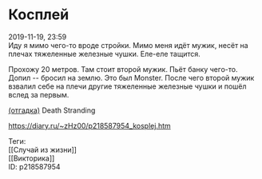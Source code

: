 Косплей
========

   
 2019-11-19, 23:59   
  Иду я мимо чего-то вроде стройки. Мимо меня идёт мужик, несёт на плечах тяжеленные железные чушки. Еле-еле тащится.   
   
 Прохожу 20 метров. Там стоит второй мужик. Пьёт банку чего-то. Допил -- бросил на землю. Это был Monster. После чего второй мужик взвалил себе на плечи другие тяжеленные железные чушки и пошёл вслед за первым.   
   
  [(отгадка)](https://zHz00.diary.ru/p218587954.htm?index=1#linkmore218587954m1)    Death Stranding     
    
 <https://diary.ru/~zHz00/p218587954_kosplej.htm>   
   
 Теги:   
 [[Случай из жизни]]   
 [[Викторика]]   
 ID: p218587954